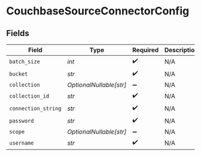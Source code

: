 # CouchbaseSourceConnectorConfig


## Fields

| Field                   | Type                    | Required                | Description             |
| ----------------------- | ----------------------- | ----------------------- | ----------------------- |
| `batch_size`            | *int*                   | :heavy_check_mark:      | N/A                     |
| `bucket`                | *str*                   | :heavy_check_mark:      | N/A                     |
| `collection`            | *OptionalNullable[str]* | :heavy_minus_sign:      | N/A                     |
| `collection_id`         | *str*                   | :heavy_check_mark:      | N/A                     |
| `connection_string`     | *str*                   | :heavy_check_mark:      | N/A                     |
| `password`              | *str*                   | :heavy_check_mark:      | N/A                     |
| `scope`                 | *OptionalNullable[str]* | :heavy_minus_sign:      | N/A                     |
| `username`              | *str*                   | :heavy_check_mark:      | N/A                     |